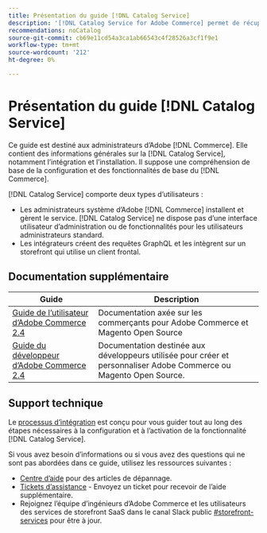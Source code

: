 ```yaml
---
title: Présentation du guide [!DNL Catalog Service]
description: '[!DNL Catalog Service for Adobe Commerce] permet de récupérer le contenu des pages d’affichage des produits et des pages de liste des produits plus rapidement que les requêtes GraphQL natives d’Adobe Commerce.'
recommendations: noCatalog
source-git-commit: cb69e11cd54a3ca1ab66543c4f28526a3cf1f9e1
workflow-type: tm+mt
source-wordcount: '212'
ht-degree: 0%

---
```


# Présentation du guide [!DNL Catalog Service]

Ce guide est destiné aux administrateurs d’Adobe [!DNL Commerce]. Elle contient des informations générales sur la [!DNL Catalog Service], notamment l’intégration et l’installation. Il suppose une compréhension de base de la configuration et des fonctionnalités de base du [!DNL Commerce].

[!DNL Catalog Service] comporte deux types d’utilisateurs :

* Les administrateurs système d’Adobe [!DNL Commerce] installent et gèrent le service. [!DNL Catalog Service] ne dispose pas d’une interface utilisateur d’administration ou de fonctionnalités pour les utilisateurs administrateurs standard.
* Les intégrateurs créent des requêtes GraphQL et les intègrent sur un storefront qui utilise un client frontal.

## Documentation supplémentaire

| Guide | Description |
|------ | ----------- |
| [Guide de l’utilisateur d’Adobe Commerce 2.4](https://experienceleague.adobe.com/docs/commerce.html?lang=fr) | Documentation axée sur les commerçants pour Adobe Commerce et Magento Open Source |
| [Guide du développeur d’Adobe Commerce 2.4](https://developer.adobe.com/commerce/docs) | Documentation destinée aux développeurs utilisée pour créer et personnaliser Adobe Commerce ou Magento Open Source. |

## Support technique

Le [processus d’intégration](https://experienceleague.adobe.com/docs/commerce/catalog-service/installation.html?lang=fr) est conçu pour vous guider tout au long des étapes nécessaires à la configuration et à l’activation de la fonctionnalité [!DNL Catalog Service].

Si vous avez besoin d’informations ou si vous avez des questions qui ne sont pas abordées dans ce guide, utilisez les ressources suivantes :

* [Centre d’aide](https://experienceleague.adobe.com/docs/commerce-knowledge-base/kb/overview.html?lang=fr) pour des articles de dépannage.
* [Tickets d’assistance](https://experienceleague.adobe.com/docs/commerce-knowledge-base/kb/help-center-guide/magento-help-center-user-guide.html?lang=fr#submit-ticket) - Envoyez un ticket pour recevoir de l’aide supplémentaire.
* Rejoignez l’équipe d’ingénieurs d’Adobe Commerce et les utilisateurs des services de storefront SaaS dans le canal Slack public [#storefront-services](https://magentocommeng.slack.com/archives/C03HVPG8RS4) pour être à jour.
